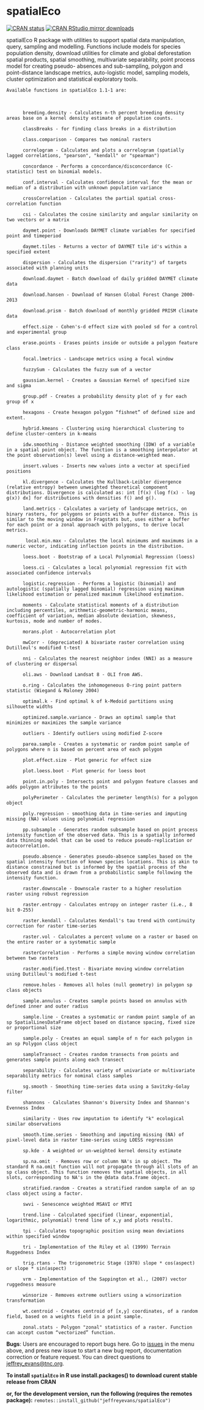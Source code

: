 # spatialEco

[![CRAN
status](http://www.r-pkg.org/badges/version/spatialEco)](https://cran.r-project.org/package=spatialEco)
[![CRAN RStudio mirror
downloads](http://cranlogs.r-pkg.org/badges/grand-total/spatialEco)](https://cran.r-project.org/package=spatialEco)

spatialEco R package with utilities to support spatial data manipulation, query, sampling
    and modelling. Functions include models for species population density, download
    utilities for climate and global deforestation spatial products, spatial
    smoothing, multivariate separability, point process model for creating pseudo-
    absences and sub-sampling, polygon and point-distance landscape metrics,
    auto-logistic model, sampling models, cluster optimization and statistical
    exploratory tools.
    
    Available functions in spatialEco 1.1-1 are:

​

          breeding.density - Calculates n-th percent breeding density areas base on a kernel density estimate of population counts.     

          classBreaks - for finding class breaks in a distribution
          
          class.comparison - Compares two nominal rasters
          
          correlogram - Calculates and plots a correlogram (spatially lagged correlations, "pearson", "kendall" or "spearman")

          concordance - Performs a concordance/disconcordance (C-statistic) test on binomial models.

          conf.interval - Calculates confidence interval for the mean or median of a distribution with unknown population variance

          crossCorrelation - Calculates the partial spatial cross-correlation function
          
          csi - Calculates the cosine similarity and angular similarity on two vectors or a matrix

          daymet.point - Downloads DAYMET climate variables for specified point and timeperiod

          daymet.tiles - Returns a vector of DAYMET tile id's within a specified extent

          dispersion - Calculates the dispersion ("rarity") of targets associated with planning units

          download.daymet - Batch download of daily gridded DAYMET climate data    

          download.hansen - Download of Hansen Global Forest Change 2000-2013  

          download.prism - Batch download of monthly gridded PRISM climate data

          effect.size - Cohen's-d effect size with pooled sd for a control and experimental group 
          
          erase.points - Erases points inside or outside a polygon feature class
          
          focal.lmetrics - Landscape metrics using a focal window
          
          fuzzySum - Calculates the fuzzy sum of a vector

          gaussian.kernel - Creates a Gaussian Kernel of specified size and sigma

          group.pdf - Creates a probability density plot of y for each group of x           

          hexagons - Create hexagon polygon “fishnet” of defined size and extent. 
          
          hybrid.kmeans - Clustering using hierarchical clustering to define cluster-centers in k-means 

          idw.smoothing - Distance weighted smoothing (IDW) of a variable in a spatial point object. The function is a smoothing interpolator at the point observation(s) level using a distance-weighted mean.   

          insert.values - Inserts new values into a vector at specified positions   

          kl.divergence - Calculates the Kullback-Leibler divergence (relative entropy) between unweighted theoretical component distributions. Divergence is calculated as: int [f(x) (log f(x) - log g(x)) dx] for distributions with densities f() and g().       

          land.metrics - Calculates a variety of landscape metrics, on binary rasters, for polygons or points with a buffer distance. This is similar to the moving window in Fragstats but, uses either a buffer for each point or a zonal approach with polygons, to derive local metrics. 

           local.min.max - Calculates the local minimums and maximums in a numeric vector, indicating inflection points in the distribution.   

          loess.boot - Bootstrap of a Local Polynomial Regression (loess)

          loess.ci - Calculates a local polynomial regression fit with associated confidence intervals   

          logistic.regression - Performs a logistic (binomial) and autologistic (spatially lagged binomial) regression using maximum likelihood estimation or penalized maximum likelihood estimation.

          moments - Calculate statistical moments of a distribution including percentiles, arithmetic-geometric-harmonic means, coefficient of variation, median absolute deviation, skewness, kurtosis, mode and number of modes.    

          morans.plot - Autocorrelation plot 
          
          mwCorr - (depreciated) A bivariate raster correlation using Dutilleul's modified t-test           

          nni - Calculates the nearest neighbor index (NNI) as a measure of clustering or dispersal
          
          oli.aws - Download Landsat 8 - OLI from AWS.   

          o.ring - Calculates the inhomogeneous O-ring point pattern statistic (Wiegand & Maloney 2004)               

          optimal.k - Find optimal k of k-Medoid partitions using silhouette widths 
          
          optimized.sample.variance - Draws an optimal sample that minimizes or maximizes the sample variance 

          outliers - Identify outliers using modified Z-score  

          parea.sample - Creates a systematic or random point sample of polygons where n is based on percent area of each polygon

          plot.effect.size - Plot generic for effect size

          plot.loess.boot - Plot generic for loess boot     

          point.in.poly - Intersects point and polygon feature classes and adds polygon attributes to the points     

          polyPerimeter - Calculates the perimeter length(s) for a polygon object
          
          poly.regression - smoothing data in time-series and imputing missing (NA) values using polynomial regression

          pp.subsample - Generates random subsample based on point process intensity function of the observed data. This is a spatially informed data thinning model that can be used to reduce pseudo-replication or autocorrelation.  

          pseudo.absence - Generates pseudo-absence samples based on the spatial intensity function of known species locations. This is akin to distance constrained but is informed by the spatial process of the observed data and is drawn from a probabilistic sample following the intensity function.       

          raster.downscale - Downscale raster to a higher resolution raster using robust regression
          
          raster.entropy - Calculates entropy on integer raster (i.e., 8 bit 0-255)  

          raster.kendall - Calculates Kendall's tau trend with continuity correction for raster time-series

          raster.vol - Calculates a percent volume on a raster or based on the entire raster or a systematic sample

          rasterCorrelation - Performs a simple moving window correlation between two rasters
          
          raster.modified.ttest - Bivariate moving window correlation using Dutilleul's modified t-test 
          
          remove.holes - Removes all holes (null geometry) in polygon sp class objects 

          sample.annulus - Creates sample points based on annulus with defined inner and outer radius

          sample.line - Creates a systematic or random point sample of an sp SpatialLinesDataFrame object based on distance spacing, fixed size or proportional size

          sample.poly - Creates an equal sample of n for each polygon in an sp Polygon class object

          sampleTransect - Creates random transects from points and generates sample points along each transect

          separability - Calculates variety of univariate or multivariate separability metrics for nominal class samples
          
          sg.smooth - Smoothing time-series data using a Savitzky-Golay filter 

          shannons - Calculates Shannon's Diversity Index and Shannon's Evenness Index

          similarity - Uses row imputation to identify "k" ecological similar observations
          
          smooth.time.series - Smoothing and imputing missing (NA) of pixel-level data in raster time-series using LOESS regression
          
          sp.kde - A weighted or un-weighted kernel density estimate

          sp.na.omit  - Removes row or column NA's in sp object. The standard R na.omit function will not propagate through all slots of an sp class object. This function removes the spatial objects, in all slots, corresponding to NA's in the @data data.frame object.        

          stratified.random - Creates a stratified random sample of an sp class object using a factor.
          
          swvi - Senescence weighted MSAVI or MTVI

          trend.line - Calculated specified (linear, exponential, logarithmic, polynomial) trend line of x,y and plots results.       

          tpi - Calculates topographic position using mean deviations within specified window  

          tri - Implementation of the Riley et al (1999) Terrain Ruggedness Index

          trig.rtans - The trigonometric Stage (1978) slope * cos(aspect) or slope * sin(aspect)

          vrm - Implementation of the Sappington et al., (2007) vector ruggedness measure
          
          winsorize - Removes extreme outliers using a winsorization transformation

          wt.centroid - Creates centroid of [x,y] coordinates, of a random field, based on a weights field in a point sample.      

          zonal.stats - Polygon "zonal" statistics of a raster. Function can accept custom “vectorized” function. 


**Bugs**: Users are encouraged to report bugs here. Go to [issues](https://github.com/jeffreyevans/spatialEco/issues) in the menu above, and press new issue to start a new bug report, documentation correction or feature request. You can direct questions to <jeffrey_evans@tnc.org>.

**To install `spatialEco` in R use install.packages() to download curent stable release from CRAN** 

**or, for the development version, run the following (requires the remotes package):**
`remotes::install_github("jeffreyevans/spatialEco")`

